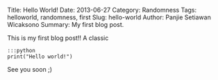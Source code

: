 Title: Hello World!
Date: 2013-06-27
Category: Randomness
Tags: helloworld, randomness, first
Slug: hello-world
Author: Panjie Setiawan Wicaksono
Summary: My first blog post.

This is my first blog post!! A classic

    :::python
    print("Hello world!")

See you soon ;)
